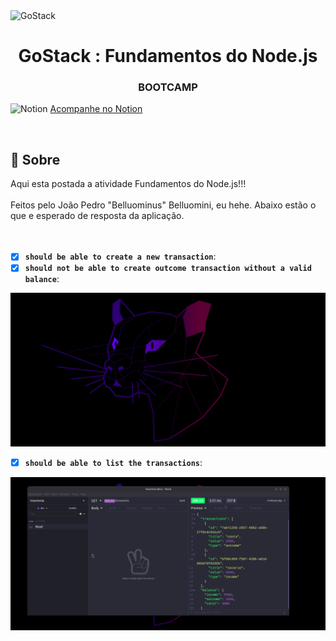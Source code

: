 <img alt="GoStack" src="https://storage.googleapis.com/golden-wind/bootcamp-gostack/header-desafios-new.png" />


<h1 align="center">
  GoStack : Fundamentos do Node.js
</h1>
<h3 align="center">
  BOOTCAMP
</h3>


<img alt='Notion' src='https://produtive.me/wp-content/uploads/2019/08/notion-logo-no-background.png' width="2%"/> <a href='https://www.notion.so/belluominus/Belluominus-s-goStack13-4527239a515042c29f13bc837a2a816b'> Acompanhe no Notion</a>

<br>

## :rocket: Sobre
Aqui esta postada a atividade Fundamentos do Node.js!!! <br><br>
Feitos pelo João Pedro "Belluominus" Belluomini, eu hehe. Abaixo estão o que e esperado de resposta da aplicação.
<br>
<br>
<br>
- [X] **`should be able to create a new transaction`**: 
- [X] **`should not be able to create outcome transaction without a valid balance`**: 

![create transaction](https://github.com/Belluominus/Fundamentos_NodeJS/blob/master/readMeFiles/createTransaction.gif)

- [X] **`should be able to list the transactions`**:

![read transaction](https://github.com/Belluominus/Fundamentos_NodeJS/blob/master/readMeFiles/readTransaction.gif)
